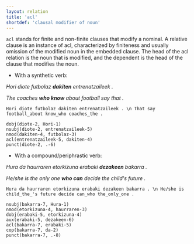 ```yaml
---
layout: relation
title: 'acl'
shortdef: 'clausal modifier of noun'
---
```


`acl` stands for finite and non-finite clauses that modify a nominal. A relative clause is an instance of acl, characterized by finiteness and usually omission of the modified noun in the embedded clause. The head of the acl relation is the noun that is modified, and the dependent is the head of the clause that modifies the noun.

* With a synthetic verb:

*Hori diote futbolaz **dakiten** entrenatzaileek .*

*The coaches **who know** about football say that .* 

~~~ sdparse
Hori diote futbolaz dakiten entrenatzaileek . \n That say football_about know_who coaches_the .

dobj(diote-2, Hori-1)
nsubj(diote-2, entrenatzaileek-5)
nmod(dakiten-4, futbolaz-3)
acl(entrenatzaileek-5, dakiten-4)
punct(diote-2, .-6)
~~~


* With a compound/periphrastic verb:

*Hura da haurraren etorkizuna erabaki **dezakeen** bakarra .*

*He/she is the only one **who can** decide the child's future .*

~~~ sdparse
Hura da haurraren etorkizuna erabaki dezakeen bakarra . \n He/she is child_the_'s future decide can_who the_only_one .

nsubj(bakarra-7, Hura-1)
nmod(etorkizuna-4, haurraren-3)
dobj(erabaki-5, etorkizuna-4)
aux(erabaki-5, dezakeen-6)
acl(bakarra-7, erabaki-5)
cop(bakarra-7, da-2)
punct(bakarra-7, .-8)
~~~
<!-- Interlanguage links updated Út zář 29 20:23:14 CEST 2020 -->
